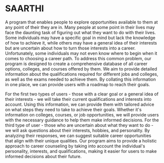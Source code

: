 # SAARTHI
A program that enables people to explore opportunities available to them at any point of their they are in.
Many people at some point in their lives may face the daunting task of figuring out what they want to do with their lives. Some individuals may have a specific goal in mind but lack the knowledge of how to achieve it, while others may have a general idea of their interests but are uncertain about how to turn those interests into a career. Unfortunately, some individuals may not even know where to begin when it comes to choosing a career path.
To address this common problem, our program is designed to create a comprehensive database of all career options, colleges, and courses offered by them. We aim to provide detailed information about the qualifications required for different jobs and colleges, as well as the exams needed to achieve them. By collating this information in one place, we can provide users with a roadmap to reach their goals.

For the first two types of users - those with a clear goal or a general idea of their interests - we will take their current qualifications and interests into account. Using this information, we can provide them with tailored advice on what steps they need to take to achieve their goals. Whether it's information on colleges, courses, or job opportunities, we will provide users with the necessary guidance to help them make informed decisions.
For the third type of user - those who are uncertain about what they want to do - we will ask questions about their interests, hobbies, and personality. By analyzing their responses, we can suggest suitable career opportunities that align with their unique qualities. Our program aims to provide a holistic approach to career counseling by taking into account the individual's personality, interests, and qualifications, making it easier for users to make informed decisions about their future.
